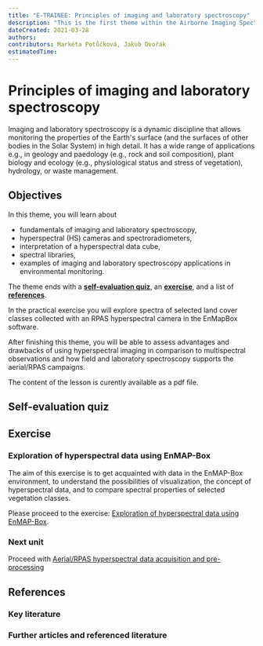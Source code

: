 ```yaml
---
title: "E-TRAINEE: Principles of imaging and laboratory spectroscopy"
description: "This is the first theme within the Airborne Imaging Spectroscopy Time Series Analysis module."
dateCreated: 2021-03-28
authors: 
contributors: Markéta Potůčková, Jakub Dvořák
estimatedTime:
---
```


# Principles of imaging and laboratory spectroscopy

Imaging and laboratory spectroscopy is a dynamic discipline that allows monitoring the properties of the Earth's surface (and the surfaces of other bodies in the Solar System) in high detail. It has a wide range of applications e.g., in geology and paedology (e.g., rock and soil composition), plant biology and ecology (e.g., physiological status and stress of vegetation), hydrology, or waste management.

## Objectives

In this theme, you will learn about 
* fundamentals of imaging and laboratory spectroscopy,
* hyperspectral (HS) cameras and spectroradiometers,
* interpretation of a hyperspectral data cube,
* spectral libraries,
* examples of imaging and laboratory spectroscopy applications in environmental monitoring.

The theme ends with a **[self-evaluation quiz](#self-evaluation-quiz)**, an **[exercise](#exercise)**, and a list of **[references](#references)**.

In the practical exercise you will explore spectra of selected land cover classes collected with an RPAS hyperspectral camera in the EnMapBox software.

After finishing this theme, you will be able to assess advantages and drawbacks of using hyperspectral imaging in comparison to multispectral observations and how field and laboratory spectroscopy supports the aerial/RPAS campaigns.

The content of the lesson is curently available as a pdf file.


## Self-evaluation quiz


## Exercise


### Exploration of hyperspectral data using EnMAP-Box

The aim of this exercise is to get acquainted with data in the EnMAP-Box environment, to understand the possibilities
of visualization, the concept of hyperspectral data, and to compare spectral properties of selected vegetation classes.

Please proceed to the exercise: [Exploration of hyperspectral data using EnMAP-Box](01_spectroscopy_principles_exercise.md).

### Next unit

Proceed with [Aerial/RPAS hyperspectral data acquisition and pre-processing](../02_aerial_acquisition_preprocessing/02_aerial_acquisition_preprocessing.md)


## References

### Key literature


### Further articles and referenced literature
